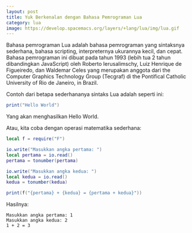 ```yaml
---
layout: post
title: Yuk Berkenalan dengan Bahasa Pemrograman Lua
category: lua
image: https://develop.spacemacs.org/layers/+lang/lua/img/lua.gif
---
```


Bahasa pemrograman Lua adalah bahasa pemrograman yang sintaksnya sederhana, bahasa scripting, interpreternya ukurannya kecil, dan cepat. Bahasa pemrograman ini dibuat pada tahun 1993 (lebih tua 2 tahun dibandingkan JavaScript) oleh Roberto Ierusalimschy, Luiz Henrique de Figueiredo, dan Waldemar Celes yang merupakan anggota dari the Computer Graphics Technology Group (Tecgraf) di the Pontifical Catholic University of Rio de Janeiro, in Brazil.

Contoh dari betapa sederhananya sintaks Lua adalah seperti ini:

```lua
print("Hello World")
```

Yang akan menghasilkan Hello World.

Atau, kita coba dengan operasi matematika sederhana:

```lua
local f = require("F")

io.write("Masukkan angka pertama: ")
local pertama = io.read()
pertama = tonumber(pertama)

io.write("Masukkan angka kedua: ")
local kedua = io.read()
kedua = tonumber(kedua)

print(f("{pertama} + {kedua} = {pertama + kedua}"))
```

Hasilnya:

```
Masukkan angka pertama: 1
Masukkan angka kedua: 2
1 + 2 = 3
```
